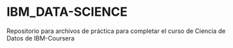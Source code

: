 # IBM_DATA-SCIENCE
Repositorio para archivos de práctica para completar el curso de Ciencia de Datos de IBM-Coursera
